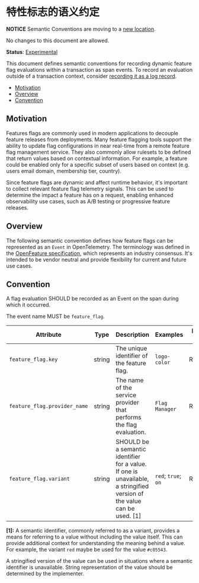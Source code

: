 # 特性标志的语义约定

**NOTICE** Semantic Conventions are moving to a
[new location](http://github.com/open-telemetry/semantic-conventions).

No changes to this document are allowed.

**Status**: [Experimental](../../document-status.md)

This document defines semantic conventions for recording dynamic feature flag
evaluations within a transaction as span events. To record an evaluation outside
of a transaction context, consider
[recording it as a log record](../../logs/semantic_conventions/feature-flags.md).

<!-- Re-generate TOC with `markdown-toc --no-first-h1 -i` -->

<!-- toc -->

- [Motivation](#motivation)
- [Overview](#overview)
- [Convention](#convention)

<!-- tocstop -->

## Motivation

Features flags are commonly used in modern applications to decouple feature
releases from deployments. Many feature flagging tools support the ability to
update flag configurations in near real-time from a remote feature flag
management service. They also commonly allow rulesets to be defined that return
values based on contextual information. For example, a feature could be enabled
only for a specific subset of users based on context (e.g. users email domain,
membership tier, country).

Since feature flags are dynamic and affect runtime behavior, it's important to
collect relevant feature flag telemetry signals. This can be used to determine
the impact a feature has on a request, enabling enhanced observability use
cases, such as A/B testing or progressive feature releases.

## Overview

The following semantic convention defines how feature flags can be represented
as an `Event` in OpenTelemetry. The terminology was defined in the
[OpenFeature specification](https://docs.openfeature.dev/docs/specification/),
which represents an industry consensus. It's intended to be vendor neutral and
provide flexibility for current and future use cases.

## Convention

A flag evaluation SHOULD be recorded as an Event on the span during which it
occurred.

<!-- semconv feature_flag -->

The event name MUST be `feature_flag`.

| Attribute                    | Type   | Description                                                                                                             | Examples            | Requirement Level |
| ---------------------------- | ------ | ----------------------------------------------------------------------------------------------------------------------- | ------------------- | ----------------- |
| `feature_flag.key`           | string | The unique identifier of the feature flag.                                                                              | `logo-color`        | Required          |
| `feature_flag.provider_name` | string | The name of the service provider that performs the flag evaluation.                                                     | `Flag Manager`      | Recommended       |
| `feature_flag.variant`       | string | SHOULD be a semantic identifier for a value. If one is unavailable, a stringified version of the value can be used. [1] | `red`; `true`; `on` | Recommended       |

**[1]:** A semantic identifier, commonly referred to as a variant, provides a
means for referring to a value without including the value itself. This can
provide additional context for understanding the meaning behind a value. For
example, the variant `red` maybe be used for the value `#c05543`.

A stringified version of the value can be used in situations where a semantic
identifier is unavailable. String representation of the value should be
determined by the implementer.

<!-- endsemconv -->
